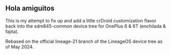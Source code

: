 ## Hola amiguitos

This is my attempt to fix up and add a little crDroid customization flavor back into the sdm845-common device tree for OnePlus 6 & 6T (enchilada & fajita).

Rebased on the official lineage-21 branch of the LineageOS device tree as of May 2024.
